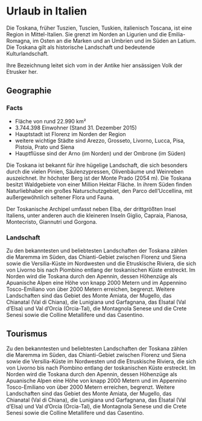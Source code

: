 # Urlaub in Italien

Die Toskana, früher Tuszien, Tuscien, Tuskien, italienisch Toscana, ist eine Region in Mittel-Italien. Sie grenzt im Norden an Ligurien und die Emilia-Romagna, im Osten an die Marken und an Umbrien und im Süden an Latium. Die Toskana gilt als historische Landschaft und bedeutende Kulturlandschaft.

Ihre Bezeichnung leitet sich vom in der Antike hier ansässigen Volk der Etrusker her.

## Geographie

### Facts
* Fläche von rund 22.990 km²
* 3.744.398 Einwohner (Stand 31. Dezember 2015)
* Hauptstadt ist Florenz im Norden der Region
* weitere wichtige Städte sind Arezzo, Grosseto, Livorno, Lucca, Pisa, Pistoia, Prato und Siena
* Hauptflüsse sind der Arno (im Norden) und der Ombrone (im Süden)


Die Toskana ist bekannt für ihre hügelige Landschaft, die sich besonders durch die vielen Pinien, Säulenzypressen, Olivenbäume und Weinreben auszeichnet. Ihr höchster Berg ist der Monte Prado (2054 m). Die Toskana besitzt Waldgebiete von einer Million Hektar Fläche. In ihrem Süden finden Naturliebhaber ein großes Naturschutzgebiet, den Parco dell’Uccellina, mit außergewöhnlich seltener Flora und Fauna.

Der Toskanische Archipel umfasst neben Elba, der drittgrößten Insel Italiens, unter anderen auch die kleineren Inseln Giglio, Capraia, Pianosa, Montecristo, Giannutri und Gorgona.

### Landschaft

Zu den bekanntesten und beliebtesten Landschaften der Toskana zählen die Maremma im Süden, das Chianti-Gebiet zwischen Florenz und Siena sowie die Versilia-Küste im Nordwesten und die Etruskische Riviera, die sich von Livorno bis nach Piombino entlang der toskanischen Küste erstreckt. Im Norden wird die Toskana durch den Apennin, dessen Höhenzüge als Apuanische Alpen eine Höhe von knapp 2000 Metern und im Appennino Tosco-Emiliano von über 2000 Metern erreichen, begrenzt. Weitere Landschaften sind das Gebiet des Monte Amiata, der Mugello, das Chianatal (Val di Chiana), die Lunigiana und Garfagnana, das Elsatal (Val d’Elsa) und Val d’Orcia (Orcia-Tal), die Montagnola Senese und die Crete Senesi sowie die Colline Metallifere und das Casentino.

## Tourismus

Zu den bekanntesten und beliebtesten Landschaften der Toskana zählen die Maremma im Süden, das Chianti-Gebiet zwischen Florenz und Siena sowie die Versilia-Küste im Nordwesten und die Etruskische Riviera, die sich von Livorno bis nach Piombino entlang der toskanischen Küste erstreckt. Im Norden wird die Toskana durch den Apennin, dessen Höhenzüge als Apuanische Alpen eine Höhe von knapp 2000 Metern und im Appennino Tosco-Emiliano von über 2000 Metern erreichen, begrenzt. Weitere Landschaften sind das Gebiet des Monte Amiata, der Mugello, das Chianatal (Val di Chiana), die Lunigiana und Garfagnana, das Elsatal (Val d’Elsa) und Val d’Orcia (Orcia-Tal), die Montagnola Senese und die Crete Senesi sowie die Colline Metallifere und das Casentino.

